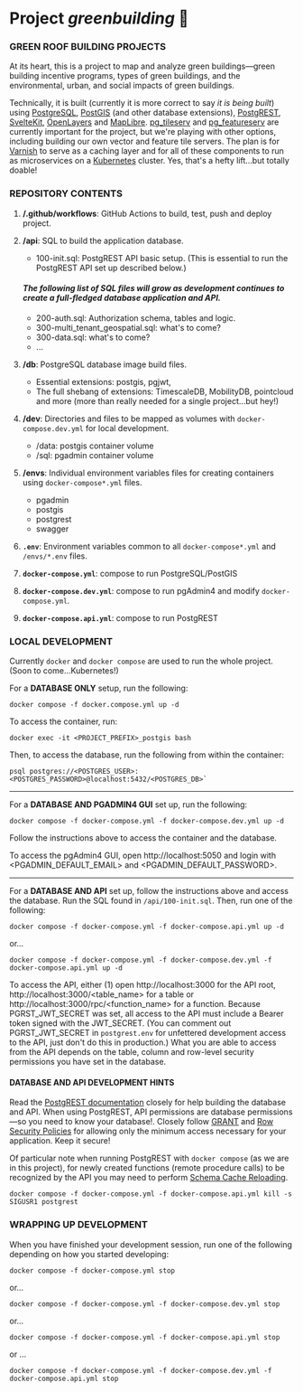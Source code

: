 <!-- <style>
    green {
        color: green;
    }

    h1 {
        padding-top: 30px;
        padding-bottom: 30px;
    }

    h3 {
        color: #5b5b5b;
    }

    h3, h4 {
        padding-top: 20px;
        padding-bottom: 15px;
    }

    reddish {
        color: #9e5252;
    }

    .indent-1 {
        padding-left: 25px;
    }
</style> -->
# **Project <green>_greenbuilding_</green>** :deciduous_tree:

### GREEN ROOF BUILDING PROJECTS

At its heart, this is a project to map and analyze green buildings&mdash;green building incentive programs, types of green buildings, and the environmental, urban, and social impacts of green buildings.

Technically, it is built (currently it is more correct to say _it is being built_) using [PostgreSQL](https://www.postgresql.org), [PostGIS](http://postgis.net) (and other database extensions), [PostgREST](https://postgrest.org/en/stable/), [SvelteKit](https://kit.svelte.dev), [OpenLayers](https://openlayers.org) and [MapLibre](https://maplibre.org). [pg_tileserv](https://access.crunchydata.com/documentation/pg_tileserv/latest/) and [pg_featureserv](https://access.crunchydata.com/documentation/pg_featureserv/latest/) are currently important for the project, but we're playing with other options, including building our own vector and feature tile servers. The plan is for [Varnish](https://varnish-cache.org) to serve as a caching layer and for all of these components to run as microservices on a [Kubernetes](https://kubernetes.io) cluster. Yes, that's a hefty lift...but totally doable!

### REPOSITORY CONTENTS
1. **/.github/workflows**: GitHub Actions to build, test, push and deploy project.

2. **/api**: SQL to build the application database.
    * 100-init.sql: PostgREST API basic setup. (This is essential to run the PostgREST API set up described below.)
    #### *<reddish>The following list of SQL files will grow as development continues to create a full-fledged database application and API.</reddish>*
    * 200-auth.sql: Authorization schema, tables and logic.
    * 300-multi_tenant_geospatial.sql: what's to come?
    * 300-data.sql: what's to come?
    * ...

3. **/db**: PostgreSQL database image build files.
    * Essential extensions: postgis, pgjwt, 
    * The full shebang of extensions: TimescaleDB, MobilityDB, pointcloud and more (more than really needed for a single project...but hey!)

4. **/dev**: Directories and files to be mapped as volumes with `docker-compose.dev.yml` for local development.
    * /data: postgis container volume
    * /sql: pgadmin container volume

5. **/envs**: Individual environment variables files for creating containers using `docker-compose*.yml` files.
    * pgadmin
    * postgis
    * postgrest
    * swagger

6. **`.env`**: Environment variables common to all `docker-compose*.yml` and `/envs/*.env` files.

7. **`docker-compose.yml`**: compose to run PostgreSQL/PostGIS

8. **`docker-compose.dev.yml`**: compose to run pgAdmin4 and modify `docker-compose.yml`.

9. **`docker-compose.api.yml`**: compose to run PostgREST 

### LOCAL DEVELOPMENT

Currently `docker` and `docker compose` are used to run the whole project. (Soon to come...Kubernetes!) 

For a **<green>DATABASE ONLY</green>** setup, run the following:

    docker compose -f docker.compose.yml up -d

To access the container, run:

    docker exec -it <PROJECT_PREFIX>_postgis bash 

Then, to access the database, run the following from within the container:

    psql postgres://<POSTGRES_USER>:<POSTGRES_PASSWORD>@localhost:5432/<POSTGRES_DB>`

---

For a **<green>DATABASE AND PGADMIN4 GUI</green>** set up, run the following:

    docker compose -f docker-compose.yml -f docker-compose.dev.yml up -d

Follow the instructions above to access the container and the database.

To access the pgAdmin4 GUI, open http://localhost:5050 and login with <PGADMIN_DEFAULT_EMAIL> and <PGADMIN_DEFAULT_PASSWORD>.

---

For a **<green>DATABASE AND API</green>** set up, follow the instructions above and access the database. Run the SQL found in `/api/100-init.sql`. Then, run one of the following:

    docker compose -f docker-compose.yml -f docker-compose.api.yml up -d

or...

    docker compose -f docker-compose.yml -f docker-compose.dev.yml -f docker-compose.api.yml up -d

To access the API, either (1) open http://localhost:3000 for the API root, http://localhost:3000/<table_name> for a table or http://localhost:3000/rpc/<function_name> for a function. Because PGRST_JWT_SECRET was set, all access to the API must include a Bearer token signed with the JWT_SECRET. (You can comment out PGRST_JWT_SECRET in `postgrest.env` for unfettered development access to the API, just don't do this in production.) What you are able to access from the API depends on the table, column and row-level security permissions you have set in the database. 

#### <reddish>DATABASE AND API DEVELOPMENT HINTS</reddish>
<div class="indent-1">

Read the [PostgREST documentation](https://postgrest.org) closely for help building the database and API. When using PostgREST, API permissions are database permissions&mdash;so you need to know your database!. Closely follow [GRANT](https://www.postgresql.org/docs/current/sql-grant.html) and [Row Security Policies](https://www.postgresql.org/docs/15/ddl-rowsecurity.html) for allowing only the minimum access necessary for your application. Keep it secure!

Of particular note when running PostgREST with `docker compose` (as we are in this project), for newly created functions (remote procedure calls) to be recognized by the API you may need to perform [Schema Cache Reloading](https://postgrest.org/en/stable/schema_cache.html).

    docker compose -f docker-compose.yml -f docker-compose.api.yml kill -s SIGUSR1 postgrest

</div>

### WRAPPING UP DEVELOPMENT

When you have finished your development session, run one of the following depending on how you started developing: 

    docker compose -f docker-compose.yml stop

or...

    docker compose -f docker-compose.yml -f docker-compose.dev.yml stop

or... 

    docker compose -f docker-compose.yml -f docker-compose.api.yml stop

or ...

    docker compose -f docker-compose.yml -f docker-compose.dev.yml -f docker-compose.api.yml stop